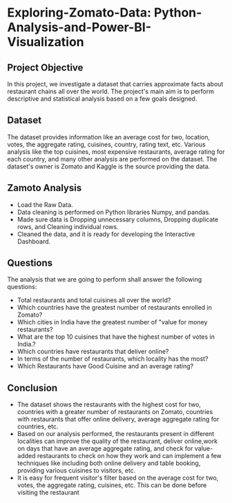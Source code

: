 # Exploring-Zomato-Data: Python-Analysis-and-Power-BI-Visualization

## Project Objective
In this project, we investigate a dataset that carries approximate facts about restaurant chains all over the world. The project's main aim is to perform descriptive and statistical analysis based on a few goals designed.

## Dataset
The dataset provides information like an average cost for two, location, votes, the aggregate rating, cuisines, country, rating text, etc. Various analysis like the top cuisines, most expensive restaurants, average rating for each country, and many other analysis are performed on the dataset.
The dataset's owner is Zomato and Kaggle is the source providing the data.


## Zamoto Analysis
* Load the Raw Data.
* Data cleaning is performed on Python libraries Numpy, and pandas.
* Made sure data is Dropping unnecessary columns, Dropping duplicate rows, and Cleaning individual rows.
* Cleaned the data, and it is ready for developing the Interactive Dashboard.

## Questions
The analysis that we are going to perform shall answer the following questions:

* Total restaurants and total cuisines all over the world?
* Which countries have the greatest number of restaurants enrolled in Zomato?
* Which cities in India have the greatest number of "value for money restaurants?
* What are the top 10 cuisines that have the highest number of votes in India.?
* Which countries have restaurants that deliver online?
* In terms of the number of restaurants, which locality has the most?
* Which Restaurants have Good Cuisine and an average rating?


## Conclusion
* The dataset shows the restaurants with the highest cost for two, countries with a greater number of restaurants on Zomato, countries with 
  restaurants that offer online delivery, average aggregate rating for countries, etc.
* Based on our analysis performed, the restaurants present in different localities can improve the quality of the restaurant, deliver online,work on days that have an average aggregate rating, 
  and check for value-added restaurants to check on how they work and can implement a few techniques like including both online delivery and table booking, providing various cuisines to 
  visitors, etc.
* It is easy for frequent visitor's filter based on the average cost for two, votes, the aggregate rating, cuisines, etc. This can be done before 
  visiting the restaurant
